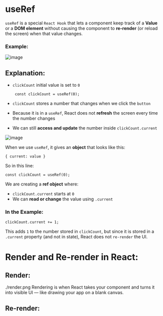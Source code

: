 # useRef

`useRef` is a special `React Hook` that lets a component keep track of a **Value** or a **DOM element** without causing the component to **re-render** (or reload the screen) when that value changes.

### Example:
![image](https://github.com/user-attachments/assets/29fe33db-e09a-44e5-8e58-4c00a2c8d7b5)

## Explanation:
 - `clickCount` initial value is set to `0`
   
   ```
    const clickCount = useRef(0);
   ```   
 - `clickCount` stores a number that changes when we click the `button`
 - Because it is in a `useRef`, React does not **refresh** the screen every time the number changes
 - We can still **access and update** the number inside `clickCount.current`
   
![image](https://github.com/user-attachments/assets/6826b450-306c-4e47-8e48-8ea7fa4c49da)

When we use `useRef`, it gives an **object** that looks like this:
```
{ current: value }
```
So in this line:

```
const clickCount = useRef(0);
```

We are creating a **ref object** where:
 - `clickCount.current` starts at `0`
 - We can **read or change** the value using `.current`
   
### In the Example:
```
clickCount.current += 1;
```
This adds `1` to the number stored in `clickCount`, but since it is stored in a `.current` property (and not in state), React does not `re-render` the UI.

# Render and Re-render in React:
## Render:
./render.png Rendering is when React takes your component and turns it into visible UI — like drawing your app on a blank canvas.
## Re-render:





